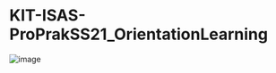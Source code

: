 # KIT-ISAS-ProPrakSS21_OrientationLearning
![image](https://user-images.githubusercontent.com/77051392/144215246-e4abed2b-c85a-4a38-9377-ed09833d7153.png)
